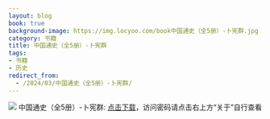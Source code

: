 ```yaml
---
layout: blog
book: true
background-image: https://img.locyoo.com/book中国通史（全5册）-卜宪群.jpg
category: 书籍
title: 中国通史（全5册）-卜宪群
tags:
- 书籍
- 历史
redirect_from:
  - /2024/03/中国通史（全5册）-卜宪群/
---
```

![](https://img.locyoo.com/book中国通史（全5册）-卜宪群.jpg)
中国通史（全5册）-卜宪群: <a name = "ref1" href="https://url18.ctfile.com/f/50983618-1055773063-ac0cc6?p=3619">点击下载</a>，访问密码请点击右上方“关于”自行查看